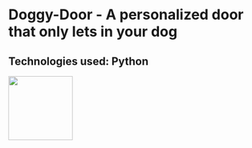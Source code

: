 # Doggy-Door - A personalized door that only lets in your dog
## Technologies used: Python
<img src="Clothing-Classification/colab.png" width="128" height="128">
